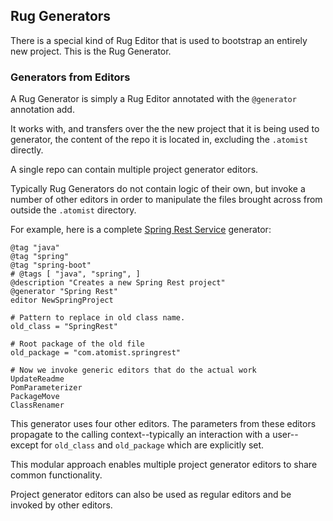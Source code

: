 ## Rug Generators

There is a special kind of Rug Editor that is used to bootstrap an entirely new project. This is the Rug Generator.

### Generators from Editors

A Rug Generator is simply a Rug Editor annotated with the `@generator` annotation add.

It works with, and transfers over the the new project that it is being used to generator, the content of the repo it is located in, excluding the `.atomist` directly.

A single repo can contain multiple project generator editors.

Typically Rug Generators do not contain logic of their own, but invoke a number of other editors in order to manipulate the files brought across from outside the `.atomist` directory.

For example, here is a complete [Spring Rest Service](https://github.com/atomist-project-templates/spring-rest-service) generator:

```
@tag "java"
@tag "spring"
@tag "spring-boot"
# @tags [ "java", "spring", ]
@description "Creates a new Spring Rest project"
@generator "Spring Rest"
editor NewSpringProject

# Pattern to replace in old class name.
old_class = "SpringRest"

# Root package of the old file
old_package = "com.atomist.springrest"

# Now we invoke generic editors that do the actual work
UpdateReadme
PomParameterizer
PackageMove
ClassRenamer

```
This generator uses four other editors. The parameters from these editors propagate to the calling context--typically an interaction with a user--except for `old_class` and `old_package` which are explicitly set.

This modular approach enables multiple project generator editors to share common functionality.

Project generator editors can also be used as regular editors and be invoked by other editors.
